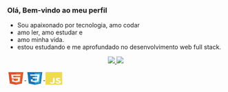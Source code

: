 ### Olá, Bem-vindo ao meu perfil
- Sou apaixonado por tecnologia, amo codar
-  amo ler, amo estudar e
-  amo minha vida. 
-  estou estudando e me aprofundado no desenvolvimento web full stack.
 
 <div align="center">
  <a href="https://github.com/josmariocirqueira">
  <img height="180em" src="https://github-readme-stats.vercel.app/api?username=josmariocirqueira&show_icons=true&theme=highcontrast&include_all_commits=true&count_private=true"/>
  <img height="180em" src="https://github-readme-stats.vercel.app/api/top-langs/?username=josmariocirqueira&layout=compact&langs_count=7&theme=highcontrast"/>
</div>
 <div style="display: inline_block"><br>
  <img align="center" alt="Rafa-HTML" height="30" width="40" src="https://raw.githubusercontent.com/devicons/devicon/master/icons/html5/html5-original.svg">
  <img align="center" alt="Rafa-CSS" height="30" width="40" src="https://raw.githubusercontent.com/devicons/devicon/master/icons/css3/css3-original.svg">
  <img align="center" alt="Rafa-Js" height="30" width="40" src="https://raw.githubusercontent.com/devicons/devicon/master/icons/javascript/javascript-plain.svg">
</div>
